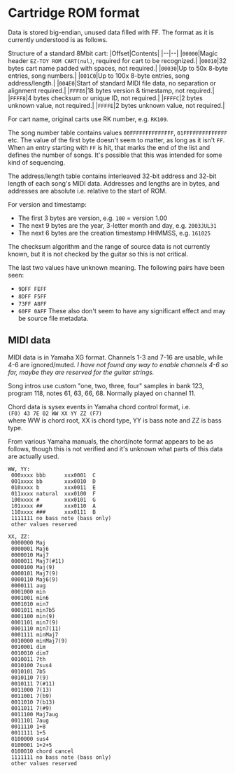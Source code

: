 # Cartridge ROM format
Data is stored big-endian, unused data filled with FF. The format as it is currently understood is as follows.  

Structure of a standard 8Mbit cart:
|Offset|Contents|
|--|--|
|`00000`|Magic header `EZ-TOY ROM CART(nul)`, required for cart to be recognized.|
|`00010`|32 bytes cart name padded with spaces, not required.|
|`00030`|Up to 50x 8-byte entries, song numbers.|
|`001C0`|Up to 100x 8-byte entries, song address/length.|
|`004E0`|Start of standard MIDI file data, no separation or alignment required.|
|`FFFE6`|18 bytes version & timestamp, not required.|
|`FFFF8`|4 bytes checksum or unique ID, not required.|
|`FFFFC`|2 bytes unknown value, not required.|
|`FFFFE`|2 bytes unknown value, not required.|

For cart name, original carts use RK number, e.g. `RK109`.  

The song number table contains values `00FFFFFFFFFFFFFF`, `01FFFFFFFFFFFFFF` etc.
The value of the first byte doesn't seem to matter, as long as it isn't `FF`.
When an entry starting with `FF` is hit, that marks the end of the list and defines the number of songs.
It's possible that this was intended for some kind of sequencing.  

The address/length table contains interleaved 32-bit address and 32-bit length of each song's MIDI data.
Addresses and lengths are in bytes, and addresses are absolute i.e. relative to the start of ROM.  

For version and timestamp:
- The first 3 bytes are version, e.g. `100` = version 1.00
- The next 9 bytes are the year, 3-letter month and day, e.g. `2003JUL31`
- The next 6 bytes are the creation timestamp HHMMSS, e.g. `161025`

The checksum algorithm and the range of source data is not currently known,
but it is not checked by the guitar so this is not critical.  

The last two values have unknown meaning. The following pairs have been seen:
- `9DFF FEFF`
- `8DFF F5FF`
- `73FF A8FF`
- `60FF 0AFF`
These also don't seem to have any significant effect and may be source file metadata.  

## MIDI data
MIDI data is in Yamaha XG format. Channels 1-3 and 7-16 are usable, while 4-6 are ignored/muted.
*I have not found any way to enable channels 4-6 so far, maybe they are reserved for the guitar strings.*  

Song intros use custom "one, two, three, four" samples in bank 123, program 118, notes 61, 63, 66, 68. Normally played on channel 11.  

Chord data is sysex events in Yamaha chord control format, i.e.  
`(F0) 43 7E 02 WW XX YY ZZ (F7)`  
where WW is chord root, XX is chord type, YY is bass note and ZZ is bass type.  

From various Yamaha manuals, the chord/note format appears to be as follows,
though this is not verified and it's unknown what parts of this data are actually used.

```
WW, YY:
 000xxxx bbb      xxx0001  C
 001xxxx bb       xxx0010  D
 010xxxx b        xxx0011  E
 011xxxx natural  xxx0100  F
 100xxxx #        xxx0101  G
 101xxxx ##       xxx0110  A
 110xxxx ###      xxx0111  B
 1111111 no bass note (bass only)
 other values reserved

XX, ZZ:
 0000000 Maj
 0000001 Maj6
 0000010 Maj7
 0000011 Maj7(#11)
 0000100 Maj(9)
 0000101 Maj7(9)
 0000110 Maj6(9)
 0000111 aug
 0001000 min
 0001001 min6
 0001010 min7
 0001011 min7b5
 0001100 min(9)
 0001101 min7(9)
 0001110 min7(11)
 0001111 minMaj7
 0010000 minMaj7(9)
 0010001 dim
 0010010 dim7
 0010011 7th
 0010100 7sus4
 0010101 7b5
 0010110 7(9)
 0010111 7(#11)
 0011000 7(13)
 0011001 7(b9)
 0011010 7(b13)
 0011011 7(#9)
 0011100 Maj7aug
 0011101 7aug
 0011110 1+8
 0011111 1+5
 0100000 sus4
 0100001 1+2+5
 0100010 chord cancel
 1111111 no bass note (bass only)
 other values reserved
```
